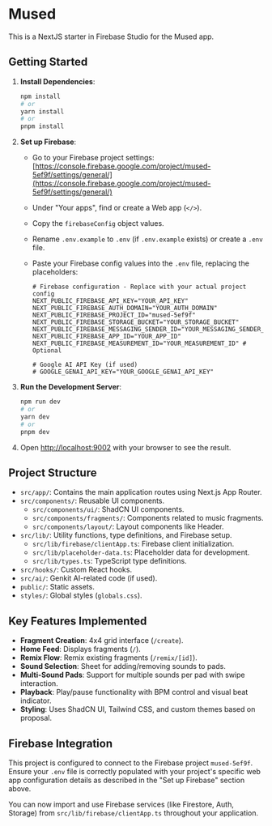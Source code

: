 # Mused

This is a NextJS starter in Firebase Studio for the Mused app.

## Getting Started

1.  **Install Dependencies**:
    ```bash
    npm install
    # or
    yarn install
    # or
    pnpm install
    ```

2.  **Set up Firebase**:
    *   Go to your Firebase project settings: [https://console.firebase.google.com/project/mused-5ef9f/settings/general/](https://console.firebase.google.com/project/mused-5ef9f/settings/general/)
    *   Under "Your apps", find or create a Web app (`</>`).
    *   Copy the `firebaseConfig` object values.
    *   Rename `.env.example` to `.env` (if `.env.example` exists) or create a `.env` file.
    *   Paste your Firebase config values into the `.env` file, replacing the placeholders:

        ```dotenv
        # Firebase configuration - Replace with your actual project config
        NEXT_PUBLIC_FIREBASE_API_KEY="YOUR_API_KEY"
        NEXT_PUBLIC_FIREBASE_AUTH_DOMAIN="YOUR_AUTH_DOMAIN"
        NEXT_PUBLIC_FIREBASE_PROJECT_ID="mused-5ef9f"
        NEXT_PUBLIC_FIREBASE_STORAGE_BUCKET="YOUR_STORAGE_BUCKET"
        NEXT_PUBLIC_FIREBASE_MESSAGING_SENDER_ID="YOUR_MESSAGING_SENDER_ID"
        NEXT_PUBLIC_FIREBASE_APP_ID="YOUR_APP_ID"
        NEXT_PUBLIC_FIREBASE_MEASUREMENT_ID="YOUR_MEASUREMENT_ID" # Optional

        # Google AI API Key (if used)
        # GOOGLE_GENAI_API_KEY="YOUR_GOOGLE_GENAI_API_KEY"
        ```

3.  **Run the Development Server**:
    ```bash
    npm run dev
    # or
    yarn dev
    # or
    pnpm dev
    ```

4.  Open [http://localhost:9002](http://localhost:9002) with your browser to see the result.

## Project Structure

*   `src/app/`: Contains the main application routes using Next.js App Router.
*   `src/components/`: Reusable UI components.
    *   `src/components/ui/`: ShadCN UI components.
    *   `src/components/fragments/`: Components related to music fragments.
    *   `src/components/layout/`: Layout components like Header.
*   `src/lib/`: Utility functions, type definitions, and Firebase setup.
    *   `src/lib/firebase/clientApp.ts`: Firebase client initialization.
    *   `src/lib/placeholder-data.ts`: Placeholder data for development.
    *   `src/lib/types.ts`: TypeScript type definitions.
*   `src/hooks/`: Custom React hooks.
*   `src/ai/`: Genkit AI-related code (if used).
*   `public/`: Static assets.
*   `styles/`: Global styles (`globals.css`).

## Key Features Implemented

*   **Fragment Creation**: 4x4 grid interface (`/create`).
*   **Home Feed**: Displays fragments (`/`).
*   **Remix Flow**: Remix existing fragments (`/remix/[id]`).
*   **Sound Selection**: Sheet for adding/removing sounds to pads.
*   **Multi-Sound Pads**: Support for multiple sounds per pad with swipe interaction.
*   **Playback**: Play/pause functionality with BPM control and visual beat indicator.
*   **Styling**: Uses ShadCN UI, Tailwind CSS, and custom themes based on proposal.

## Firebase Integration

This project is configured to connect to the Firebase project `mused-5ef9f`. Ensure your `.env` file is correctly populated with your project's specific web app configuration details as described in the "Set up Firebase" section above.

You can now import and use Firebase services (like Firestore, Auth, Storage) from `src/lib/firebase/clientApp.ts` throughout your application.
